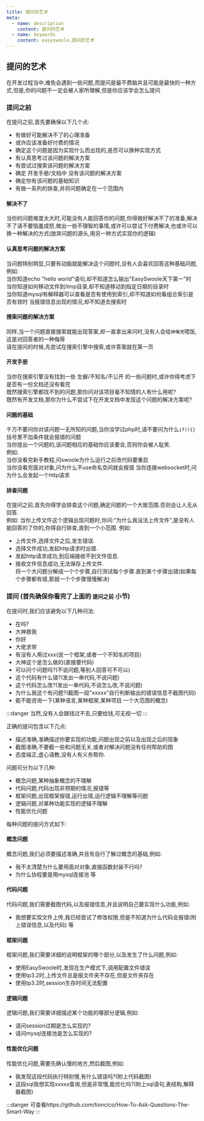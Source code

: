 ```yaml
---
title: 提问的艺术
meta:
  - name: description
    content: 提问的艺术
  - name: keywords
    content: easyswoole,提问的艺术
---
```


## 提问的艺术
在开发过程当中,难免会遇到一些问题,而提问是最不费脑并且可能是最快的一种方式,但是,你的问题不一定会被人家所理解,但是你应该学会怎么提问

### 提问之前
在提问之前,首先要确保以下几个点:
 * 有做好可能解决不了的心理准备
 * 或许应该准备好付费的情况
 * 确定这个问题是因为实现什么而出现的,是否可以换种实现方式
 * 有认真思考过该问题的解决方案
 * 有尝试过搜索该问题的解决方案
 * 确定 开发手册/文档中 没有该问题的解决方案
 * 确定你有该问题的基础知识
 * 有做一系列的排查,并将问题确定在一个范围内

#### 解决不了
当你的问题难度太大时,可能没有人能回答你的问题,你得做好解决不了的准备,解决不了请不要恼羞成怒,做出一些不理智的事情,或许可以尝试下付费解决,也或许可以换一种解决的方式(放弃问题的源头,用另一种方式实现你的逻辑)

#### 认真思考问题的解决方案
当问题特别明显,只要有动脑就能解决这个问题时,没有人会喜欢回答这种基础问题,  
例如:  
当你知道echo "hello world"语句,却不知道怎么输出"EasySwoole天下第一"时  
当你知道如何移动文件到/tmp目录,却不知道移动到指定日期的目录时  
当你知道mysql有解释器可以查看是否有使用到索引,却不知道如何看组合索引是否有效时
当报错信息出现的情况,却不知道去搜索时

#### 搜索问题的解决方案
同样,当一个问题直接搜索就能出现答案,却一直拿出来问时,没有人会给`伸嘴党`喂饭,这是对回答者的一种侮辱  
请在提问的时候,先尝试在搜索引擎中搜索,或许答案就在第一页
  
  
#### 开发手册
当你在搜索引擎没有找到一些 生僻/不知名/不公开 的一些问题时,或许你得考虑下是否有一份文档还没有看完  
既然搜索引擎都找不到的问题,那你问对该项目毫不知情的人有什么用呢?  
既然有开发文档,那你为什么不尝试下在开发文档中发现这个问题的解决方案呢?

#### 问题的基础
千万不要问你对该问题一无所知的问题,当你没学过php时,请不要问为什么`if(){}`括号里不加条件就会报错的问题  
当你提出一个问题的,该问题相应的基础你应该要会,否则你会被人耻笑.  
例如:  
当你没看完新手教程,问swoole为什么运行之后改代码要重启  
当你没看完面对对象,问为什么不use命名空间就会报错
当你连接websocket时,问为什么会发起一个http请求  

####  排查问题
在提问之前,首先你得学会排查这个问题,确定问题的一个大致范围.否则会让人无从回答.  
例如:
当你上传文件这个逻辑出现问题时,你问:"为什么我没法上传文件",是没有人能回答的了你的,你得自行排查,直到一个小范围.
例如:  
 * 上传文件,选择文件之后,发生错误.  
 * 选择文件成功,发起http请求时出错.  
 * 发起http请求成功,到后端接收不到文件信息.  
 * 接收文件信息成功,无法保存上传文件.  
将一个大问题分解成一个个步骤,自行测试每个步骤.直到某个步骤出错(如果每个步骤都有错,那就一个个步骤慢慢解决)

### 提问  (首先确保你看完了上面的 `提问之前` 小节)
在提问时,我们应该避免以下几种问法:
* 在吗?
* 大神救我
* 你好
* 大佬求带
* 有没有人用过xxx(说一个框架,或者一个不知名的项目)
* 大神这个是怎么做的(直接要代码)
* 可以问个问题吗?(不说问题,等别人回答可不可以)
* 这个代码有什么错?(发出一串代码,不说问题)
* 这个代码怎么改?(发出一串代码,不说怎么改,不说问题)
* 为什么我这个有问题?(截图一段"xxxxx"自行判断输出的错误信息不截图代码)
* 能不能咨询一下(某种语言,某种框架,某种项目 一个大范围的概念)

:::danger 
当然,没有人会跟钱过不去,只要给钱,可无视一切
:::

正确的提问包含以下几点:  
* 描述准确,准确描述你要实现的功能,问题出现之前以及出现之后的现象
* 截图准确,不要截一些和问题无关,或者对解决问题没有任何帮助的图
* 态度端正,虚心请教,没有人有义务帮你.

问题可分为以下几种:
* 概念问题,某种抽象概念的不理解
* 代码问题,代码出现非预期的情况,报错等
* 框架问题,出现框架报错,运行出错,运行逻辑不理解等问题
* 逻辑问题,对某种功能实现的逻辑不理解
* 性能优化问题

每种问题的提问方式如下:

#### 概念问题
概念问题,我们必须要描述准确,并且有自行了解过概念的基础,例如:
* 我不太清楚为什么要用面对对象,直接函数封装不行吗?
* 为什么协程要是用mysql连接池
等

#### 代码问题
代码问题,我们需要截图代码,以及报错信息,并且说明自己要实现什么功能,例如:
* 我想要实现文件上传,我已经尝试了修改权限,但是不知道为什么代码会报错(附上错误信息,以及代码)
等

#### 框架问题
框架问题,我们需要详细的说明框架的哪个部分,以及发生了什么问题,例如:
* 使用EasySwoole时,发现在生产模式下,调用配置文件错误
* 使用tp3.2时,上传文件总是报文件夹不存在,但是文件夹存在
* 使用tp3.2时,session生存时间无法配置

#### 逻辑问题
逻辑问题,我们需要详细描述某个功能的哪部分逻辑,例如:
* 请问session过期是怎么实现的?
* 请问mysql连接池是怎么实现的?


#### 性能优化问题
性能优化问题,需要先确认慢的地方,然后截图,例如:
* 我发现这段代码执行特别慢,有什么错误吗?(附上代码截图)
* 这段sql我想实现xxxxx查询,但是非常慢,能优化吗?(附上sql语句,表结构,解释器截图)


:::danger 
可查看https://github.com/tioncico/How-To-Ask-Questions-The-Smart-Way
:::
